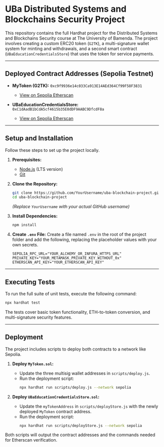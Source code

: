 # UBa Distributed Systems and Blockchains Security Project

This repository contains the full Hardhat project for the Distributed Systems and Blockchains Security course at The University of Bamenda. The project involves creating a custom ERC20 token (`G2TK`), a multi-signature wallet system for minting and withdrawals, and a second smart contract (`UBaEducationCredentialsStore`) that uses the token for service payments.

---

## Deployed Contract Addresses (Sepolia Testnet)

*   **MyToken (G2TK):** `0xc9f9936e14c033Ca913E14AEd364Cf99F58F3831`
    *   [View on Sepolia Etherscan](https://sepolia.etherscan.io/address/0xc9f9936e14c033Ca913E14AEd364Cf99F58F3831#code)

*   **UBaEducationCredentialsStore:** `0xC1dAadB1bCdA5cf4615b35E0dDF9AABC9DfcdF8a`
    *   [View on Sepolia Etherscan](https://sepolia.etherscan.io/address/0xC1dAadB1bCdA5cf4615b35E0dDF9AABC9DfcdF8a#code)

---

## Setup and Installation

Follow these steps to set up the project locally.

1.  **Prerequisites:**
    *   [Node.js](https://nodejs.org/) (LTS version)
    *   [Git](https://git-scm.com/)

2.  **Clone the Repository:**
    ```bash
    git clone https://github.com/YourUsername/uba-blockchain-project.git
    cd uba-blockchain-project
    ```
    *(Replace `YourUsername` with your actual GitHub username)*

3.  **Install Dependencies:**
    ```bash
    npm install
    ```

4.  **Create `.env` File:**
    Create a file named `.env` in the root of the project folder and add the following, replacing the placeholder values with your own secrets.
    ```env
    SEPOLIA_RPC_URL="YOUR_ALCHEMY_OR_INFURA_HTTPS_URL"
    PRIVATE_KEY="YOUR_METAMASK_PRIVATE_KEY_WITHOUT_0x"
    ETHERSCAN_API_KEY="YOUR_ETHERSCAN_API_KEY"
    ```

---

## Executing Tests

To run the full suite of unit tests, execute the following command:

```bash
npx hardhat test
```
The tests cover basic token functionality, ETH-to-token conversion, and multi-signature security features.

---

## Deployment

The project includes scripts to deploy both contracts to a network like Sepolia.

1.  **Deploy `MyToken.sol`:**
    *   Update the three multisig wallet addresses in `scripts/deploy.js`.
    *   Run the deployment script:
        ```bash
        npx hardhat run scripts/deploy.js --network sepolia
        ```

2.  **Deploy `UBaEducationCredentialsStore.sol`:**
    *   Update the `myTokenAddress` in `scripts/deployStore.js` with the newly deployed `MyToken` contract address.
    *   Run the deployment script:
        ```bash
        npx hardhat run scripts/deployStore.js --network sepolia
        ```

Both scripts will output the contract addresses and the commands needed for Etherscan verification.